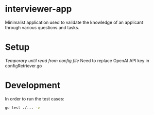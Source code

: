 # interviewer-app
Minimalist application used to validate the knowledge of an applicant through various questions and tasks.

# Setup
_Temporary until read from config file_
Need to replace OpenAI API key in configRetriever.go

# Development
In order to run the test cases:
```bash
go test ./... -v
```
